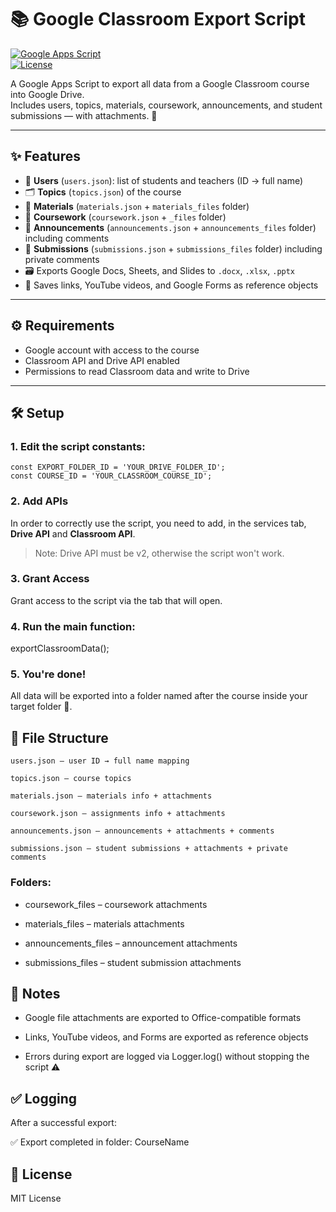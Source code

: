 # 📚 Google Classroom Export Script

[![Google Apps Script](https://img.shields.io/badge/Language-Google%20Apps%20Script-blue)](https://developers.google.com/apps-script)  
[![License](https://img.shields.io/badge/License-MIT-green)](LICENSE)

A Google Apps Script to export all data from a Google Classroom course into Google Drive.  
Includes users, topics, materials, coursework, announcements, and student submissions — with attachments. 🚀

---

## ✨ Features

- 👥 **Users** (`users.json`): list of students and teachers (ID → full name)  
- 🗂 **Topics** (`topics.json`) of the course  
- 📄 **Materials** (`materials.json` + `materials_files` folder)  
- 📝 **Coursework** (`coursework.json` + `_files` folder)  
- 📢 **Announcements** (`announcements.json` + `announcements_files` folder) including comments  
- 🏫 **Submissions** (`submissions.json` + `submissions_files` folder) including private comments  
- 🗃 Exports Google Docs, Sheets, and Slides to `.docx`, `.xlsx`, `.pptx`  
- 🔗 Saves links, YouTube videos, and Google Forms as reference objects

---

## ⚙️ Requirements

- Google account with access to the course  
- Classroom API and Drive API enabled  
- Permissions to read Classroom data and write to Drive

---

## 🛠 Setup

### 1. Edit the script constants:

```
const EXPORT_FOLDER_ID = 'YOUR_DRIVE_FOLDER_ID';
const COURSE_ID = 'YOUR_CLASSROOM_COURSE_ID';
```

### 2. Add APIs
In order to correctly use the script, you need to add, in the services tab, **Drive API** and **Classroom API**.

> Note: Drive API must be v2, otherwise the script won't work.

### 3. Grant Access
Grant access to the script via the tab that will open.

### 4. Run the main function:

exportClassroomData();

### 5. You're done!
All data will be exported into a folder named after the course inside your target folder 📂.

## 📁 File Structure

    users.json – user ID → full name mapping

    topics.json – course topics

    materials.json – materials info + attachments

    coursework.json – assignments info + attachments

    announcements.json – announcements + attachments + comments

    submissions.json – student submissions + attachments + private comments

### Folders:

- coursework_files – coursework attachments

- materials_files – materials attachments

- announcements_files – announcement attachments

- submissions_files – student submission attachments

## 📝 Notes

- Google file attachments are exported to Office-compatible formats

- Links, YouTube videos, and Forms are exported as reference objects

- Errors during export are logged via Logger.log() without stopping the script ⚠️

## ✅ Logging

After a successful export:

✅ Export completed in folder: CourseName

## 📌 License

MIT License

